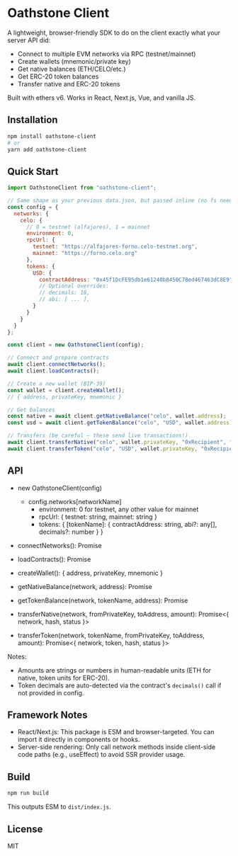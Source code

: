 # Oathstone Client

A lightweight, browser-friendly SDK to do on the client exactly what your server API did:
- Connect to multiple EVM networks via RPC (testnet/mainnet)
- Create wallets (mnemonic/private key)
- Get native balances (ETH/CELO/etc.)
- Get ERC-20 token balances
- Transfer native and ERC-20 tokens

Built with ethers v6. Works in React, Next.js, Vue, and vanilla JS.

## Installation

```bash
npm install oathstone-client
# or
yarn add oathstone-client
```

## Quick Start

```js
import OathstoneClient from "oathstone-client";

// Same shape as your previous data.json, but passed inline (no fs needed on client)
const config = {
  networks: {
    celo: {
      // 0 = testnet (alfajores), 1 = mainnet
      environment: 0,
      rpcUrl: {
        testnet: "https://alfajores-forno.celo-testnet.org",
        mainnet: "https://forno.celo.org"
      },
      tokens: {
        USD: {
          contractAddress: "0x45f1DcFE95db1e61240b8450C78ed467463dC8E9"
          // Optional overrides:
          // decimals: 18,
          // abi: [ ... ],
        }
      }
    }
  }
};

const client = new OathstoneClient(config);

// Connect and prepare contracts
await client.connectNetworks();
await client.loadContracts();

// Create a new wallet (BIP-39)
const wallet = client.createWallet();
// { address, privateKey, mnemonic }

// Get balances
const native = await client.getNativeBalance("celo", wallet.address);
const usd = await client.getTokenBalance("celo", "USD", wallet.address);

// Transfers (be careful — these send live transactions!)
await client.transferNative("celo", wallet.privateKey, "0xRecipient", "0.01");
await client.transferToken("celo", "USD", wallet.privateKey, "0xRecipient", "5.5");
```

## API

- new OathstoneClient(config)
  - config.networks[networkName]
    - environment: 0 for testnet, any other value for mainnet
    - rpcUrl: { testnet: string, mainnet: string }
    - tokens: { [tokenName]: { contractAddress: string, abi?: any[], decimals?: number } }

- connectNetworks(): Promise<boolean>
- loadContracts(): Promise<boolean>
- createWallet(): { address, privateKey, mnemonic }
- getNativeBalance(network, address): Promise<string>
- getTokenBalance(network, tokenName, address): Promise<string>
- transferNative(network, fromPrivateKey, toAddress, amount): Promise<{ network, hash, status }>
- transferToken(network, tokenName, fromPrivateKey, toAddress, amount): Promise<{ network, token, hash, status }>

Notes:
- Amounts are strings or numbers in human-readable units (ETH for native, token units for ERC-20).
- Token decimals are auto-detected via the contract's `decimals()` call if not provided in config.

## Framework Notes

- React/Next.js: This package is ESM and browser-targeted. You can import it directly in components or hooks.
- Server-side rendering: Only call network methods inside client-side code paths (e.g., useEffect) to avoid SSR provider usage.

## Build

```bash
npm run build
```

This outputs ESM to `dist/index.js`.

## License

MIT

